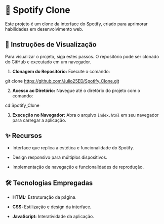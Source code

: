 # 🎵 Spotify Clone

Este projeto é um clone da interface do Spotify, criado para aprimorar habilidades em desenvolvimento web.

## 🚀 Instruções de Visualização

Para visualizar o projeto, siga estes passos. O repositório pode ser clonado do GitHub e executado em um navegador.

1. **Clonagem do Repositório:**
   Execute o comando:


git clone https://github.com/Julio25ED/Spotify_Clone.git


2. **Acesso ao Diretório:**
Navegue até o diretório do projeto com o comando:


cd Spotify_Clone


3. **Execução no Navegador:**
Abra o arquivo `index.html` em seu navegador para carregar a aplicação.

## ✨ Recursos

* Interface que replica a estética e funcionalidade do Spotify.

* Design responsivo para múltiplos dispositivos.

* Implementação de navegação e funcionalidades de reprodução.

## 🛠️ Tecnologias Empregadas

* **HTML:** Estruturação da página.

* **CSS:** Estilização e design da interface.

* **JavaScript:** Interatividade da aplicação.
